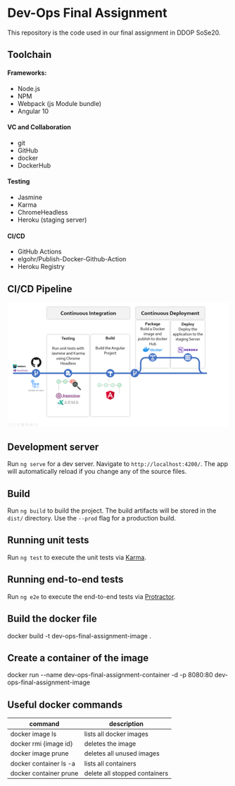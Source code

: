 # Dev-Ops Final Assignment

This repository is the code used in our final assignment in DDOP SoSe20.


## Toolchain

#### Frameworks:
- Node.js
- NPM
- Webpack (js Module bundle)
- Angular 10

#### VC and Collaboration
- git
- GitHub
- docker
- DockerHub

#### Testing
- Jasmine
- Karma
- ChromeHeadless
- Heroku (staging server)

#### CI/CD 
- GitHub Actions
- elgohr/Publish-Docker-Github-Action
- Heroku Registry


## CI/CD Pipeline 
![CI/CD Pipeline Illustration](./docs/img/CI_CD_Toolchain.png "CI/CD Pipeline Illustration")

## Development server

Run `ng serve` for a dev server. Navigate to `http://localhost:4200/`. The app will automatically reload if you change any of the source files.

## Build

Run `ng build` to build the project. The build artifacts will be stored in the `dist/` directory. Use the `--prod` flag for a production build.

## Running unit tests

Run `ng test` to execute the unit tests via [Karma](https://karma-runner.github.io).

## Running end-to-end tests

Run `ng e2e` to execute the end-to-end tests via [Protractor](http://www.protractortest.org/).

## Build the docker file
docker build -t dev-ops-final-assignment-image .

## Create a container of the image
docker run --name dev-ops-final-assignment-container -d -p 8080:80 dev-ops-final-assignment-image



## Useful docker commands
| command | description  |
|---|---|
| docker image ls           | lists all docker images  |
| docker rmi {image id}     | deletes the image| 
| docker image prune        | deletes all unused images |
| docker container ls -a    |  lists all containers |
| docker container prune    | delete all stopped containers|

